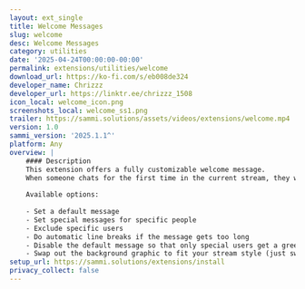 ```yaml
---
layout: ext_single
title: Welcome Messages
slug: welcome
desc: Welcome Messages
category: utilities
date: '2025-04-24T00:00:00-00:00'
permalink: extensions/utilities/welcome
download_url: https://ko-fi.com/s/eb008de324
developer_name: Chrizzz
developer_url: https://linktr.ee/chrizzz_1508
icon_local: welcome_icon.png
screenshots_local: welcome_ss1.png
trailer: https://sammi.solutions/assets/videos/extensions/welcome.mp4
version: 1.0
sammi_version: '2025.1.1^'
platform: Any
overview: |
    #### Description
    This extension offers a fully customizable welcome message.
    When someone chats for the first time in the current stream, they will be greeted with a message on screen.
    
    Available options:
    
    - Set a default message
    - Set special messages for specific people
    - Exclude specific users
    - Do automatic line breaks if the message gets too long
    - Disable the default message so that only special users get a greeting
    - Swap out the background graphic to fit your stream style (just swap the graphic in OBS)
setup_url: https://sammi.solutions/extensions/install
privacy_collect: false
---
```

